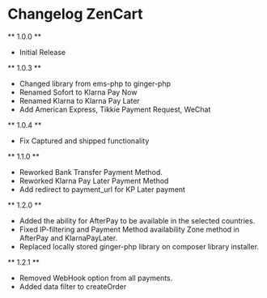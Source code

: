 # Changelog ZenCart

** 1.0.0 **

* Initial Release

** 1.0.3 **

* Changed library from ems-php to ginger-php
* Renamed Sofort to Klarna Pay Now
* Renamed Klarna to Klarna Pay Later
* Add American Express, Tikkie Payment Request, WeChat 

** 1.0.4 **

* Fix Captured and shipped functionality

** 1.1.0 **

* Reworked Bank Transfer Payment Method.
* Reworked Klarna Pay Later Payment Method
* Add redirect to payment_url for KP Later payment

** 1.2.0 ** 

* Added the ability for AfterPay to be available in the selected countries.
* Fixed IP-filtering and Payment Method availability Zone method in AfterPay and KlarnaPayLater.
* Replaced locally stored ginger-php library on composer library installer.

** 1.2.1 **

* Removed WebHook option from all payments.
* Added data filter to createOrder